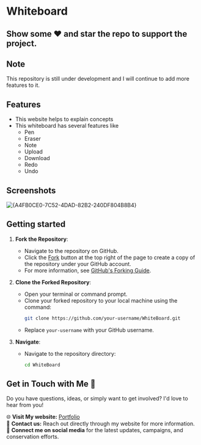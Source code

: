 # Whiteboard



## Show some :heart: and star the repo to support the project.

## Note
This repository is still under development and I will continue to add more features to it.

## Features

 * This website helps to explain concepts
 * This whiteboard has several features like
      * Pen
      * Eraser
      * Note
      * Upload
      * Download
      * Redo
      * Undo


## Screenshots
![{A4FB0CE0-7C52-4DAD-82B2-240DF804B8B4}](https://github.com/user-attachments/assets/dd85ca8f-54b3-46fc-b7d8-dbd71fd1c6c6)



## Getting started
1. **Fork the Repository**:

   - Navigate to the repository on GitHub.
   - Click the [Fork](https://github.com/RAVICHANDRALS507/WhiteBoard) button at the top right of the page to create a copy of the repository under your GitHub account.
   - For more information, see [GitHub's Forking Guide](https://docs.github.com/en/github/getting-started-with-github/fork-a-repo).

2. **Clone the Forked Repository**:

   - Open your terminal or command prompt.
   - Clone your forked repository to your local machine using the command:
     ```bash
     git clone https://github.com/your-username/WhiteBoard.git
     ```
   - Replace `your-username` with your GitHub username.
  
3. **Navigate**:

   - Navigate to the repository directory:
     ```bash
     cd WhiteBoard
     ```

## Get in Touch with Me 💬 

Do you have questions, ideas, or simply want to get involved? I'd love to hear from you!

🌐 **Visit My website:** [Portfolio](https://ravichandrals507.github.io/Portfolio/)  
📧 **Contact us:** Reach out directly through my website for more information.  
📱 **Connect me on social media** for the latest updates, campaigns, and conservation efforts.

